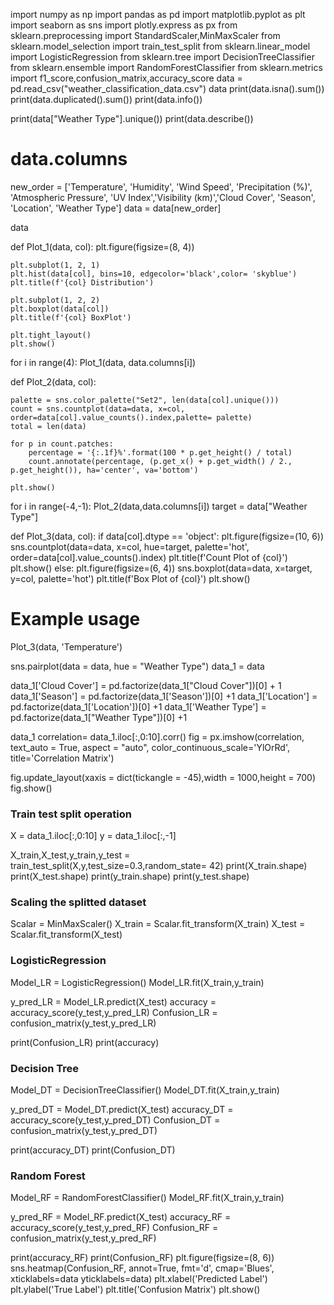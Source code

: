 import numpy as np
import pandas as pd 
import matplotlib.pyplot as plt 
import seaborn as sns 
import plotly.express as px
from sklearn.preprocessing import StandardScaler,MinMaxScaler
from sklearn.model_selection import train_test_split
from sklearn.linear_model import LogisticRegression
from sklearn.tree import DecisionTreeClassifier
from sklearn.ensemble import RandomForestClassifier
from sklearn.metrics import f1_score,confusion_matrix,accuracy_score
data = pd.read_csv("weather_classification_data.csv")
data
print(data.isna().sum())
print(data.duplicated().sum())
print(data.info())


print(data["Weather Type"].unique())
print(data.describe()) 

# data.columns
new_order  = ['Temperature', 'Humidity', 'Wind Speed', 'Precipitation (%)', 'Atmospheric Pressure', 'UV Index','Visibility (km)','Cloud Cover', 'Season', 'Location', 'Weather Type']
data = data[new_order]

data

def Plot_1(data, col):
    plt.figure(figsize=(8, 4))
    
    plt.subplot(1, 2, 1)
    plt.hist(data[col], bins=10, edgecolor='black',color= 'skyblue')
    plt.title(f'{col} Distribution')
    
    plt.subplot(1, 2, 2)
    plt.boxplot(data[col])
    plt.title(f'{col} BoxPlot')
    
    plt.tight_layout()
    plt.show()
    
for i in range(4):
    Plot_1(data, data.columns[i])

def Plot_2(data, col):

    palette = sns.color_palette("Set2", len(data[col].unique()))
    count = sns.countplot(data=data, x=col, order=data[col].value_counts().index,palette= palette)
    total = len(data)
    
    for p in count.patches:
        percentage = '{:.1f}%'.format(100 * p.get_height() / total)
        count.annotate(percentage, (p.get_x() + p.get_width() / 2., p.get_height()), ha='center', va='bottom')

    plt.show()

for i in range(-4,-1):
    Plot_2(data,data.columns[i])
target = data["Weather Type"]

def Plot_3(data, col):
    if data[col].dtype == 'object':
        plt.figure(figsize=(10, 6))
        sns.countplot(data=data, x=col, hue=target, palette='hot', order=data[col].value_counts().index)
        plt.title(f'Count Plot of {col}')
        plt.show()
    else:
        plt.figure(figsize=(6, 4))
        sns.boxplot(data=data, x=target, y=col, palette='hot')
        plt.title(f'Box Plot of {col}')
        plt.show()

# Example usage
Plot_3(data, 'Temperature')

sns.pairplot(data = data,
             hue = "Weather Type")
data_1 = data

data_1['Cloud Cover'] = pd.factorize(data_1["Cloud Cover"])[0] + 1
data_1['Season'] = pd.factorize(data_1['Season'])[0] +1
data_1['Location'] = pd.factorize(data_1['Location'])[0] +1
data_1['Weather Type'] = pd.factorize(data_1["Weather Type"])[0] +1

data_1
correlation= data_1.iloc[:,0:10].corr()
fig = px.imshow(correlation,
                text_auto = True,
                aspect = "auto",
                color_continuous_scale='YlOrRd',
                title='Correlation Matrix')

fig.update_layout(xaxis = dict(tickangle = -45),width = 1000,height = 700)
fig.show()
### Train test split operation 
X = data_1.iloc[:,0:10]
y = data_1.iloc[:,-1]

X_train,X_test,y_train,y_test = train_test_split(X,y,test_size=0.3,random_state= 42)
print(X_train.shape)
print(X_test.shape)
print(y_train.shape)
print(y_test.shape)

### Scaling the splitted dataset 

Scalar = MinMaxScaler()
X_train = Scalar.fit_transform(X_train)
X_test = Scalar.fit_transform(X_test)
### LogisticRegression
Model_LR = LogisticRegression()
Model_LR.fit(X_train,y_train)

y_pred_LR = Model_LR.predict(X_test)
accuracy = accuracy_score(y_test,y_pred_LR)
Confusion_LR = confusion_matrix(y_test,y_pred_LR)

print(Confusion_LR)
print(accuracy)


### Decision Tree
Model_DT = DecisionTreeClassifier()
Model_DT.fit(X_train,y_train)

y_pred_DT = Model_DT.predict(X_test)
accuracy_DT = accuracy_score(y_test,y_pred_DT)
Confusion_DT = confusion_matrix(y_test,y_pred_DT)

print(accuracy_DT)
print(Confusion_DT)
###  Random Forest
Model_RF = RandomForestClassifier()
Model_RF.fit(X_train,y_train)

y_pred_RF = Model_RF.predict(X_test)
accuracy_RF = accuracy_score(y_test,y_pred_RF)
Confusion_RF = confusion_matrix(y_test,y_pred_RF)

print(accuracy_RF)
print(Confusion_RF)
plt.figure(figsize=(8, 6))
sns.heatmap(Confusion_RF, annot=True, fmt='d', cmap='Blues', xticklabels=data yticklabels=data)
plt.xlabel('Predicted Label')
plt.ylabel('True Label')
plt.title('Confusion Matrix')
plt.show()
